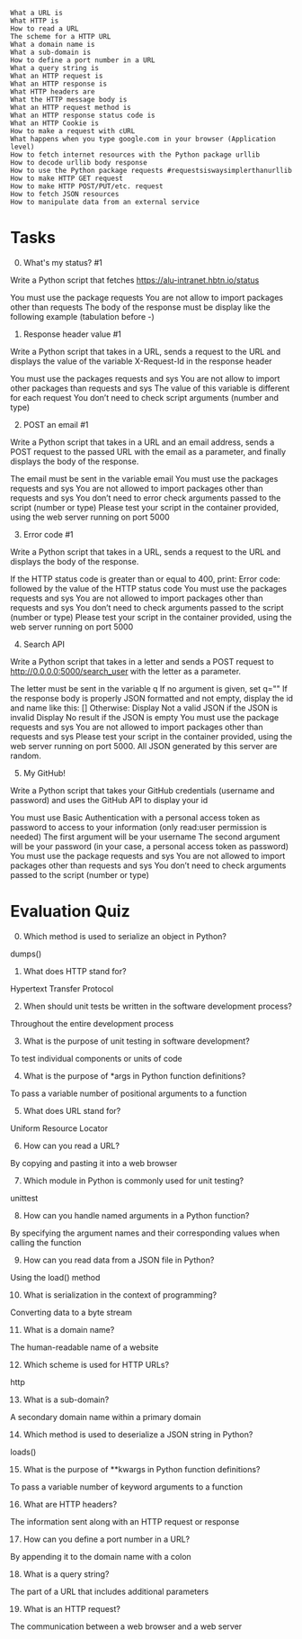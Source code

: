    What a URL is
    What HTTP is
    How to read a URL
    The scheme for a HTTP URL
    What a domain name is
    What a sub-domain is
    How to define a port number in a URL
    What a query string is
    What an HTTP request is
    What an HTTP response is
    What HTTP headers are
    What the HTTP message body is
    What an HTTP request method is
    What an HTTP response status code is
    What an HTTP Cookie is
    How to make a request with cURL
    What happens when you type google.com in your browser (Application level)
    How to fetch internet resources with the Python package urllib
    How to decode urllib body response
    How to use the Python package requests #requestsiswaysimplerthanurllib
    How to make HTTP GET request
    How to make HTTP POST/PUT/etc. request
    How to fetch JSON resources
    How to manipulate data from an external service

# Tasks

0. What's my status? #1

Write a Python script that fetches https://alu-intranet.hbtn.io/status

You must use the package requests
You are not allow to import packages other than requests
The body of the response must be display like the following example (tabulation before -)

1. Response header value #1

Write a Python script that takes in a URL, sends a request to the URL and displays the value of the variable X-Request-Id in the response header

You must use the packages requests and sys
You are not allow to import other packages than requests and sys
The value of this variable is different for each request
You don’t need to check script arguments (number and type)

2. POST an email #1

Write a Python script that takes in a URL and an email address, sends a POST request to the passed URL with the email as a parameter, and finally displays the body of the response.

The email must be sent in the variable email
You must use the packages requests and sys
You are not allowed to import packages other than requests and sys
You don’t need to error check arguments passed to the script (number or type)
Please test your script in the container provided, using the web server running on port 5000

3. Error code #1

Write a Python script that takes in a URL, sends a request to the URL and displays the body of the response.

If the HTTP status code is greater than or equal to 400, print: Error code: followed by the value of the HTTP status code
You must use the packages requests and sys
You are not allowed to import packages other than requests and sys
You don’t need to check arguments passed to the script (number or type)
Please test your script in the container provided, using the web server running on port 5000

4. Search API

Write a Python script that takes in a letter and sends a POST request to http://0.0.0.0:5000/search_user with the letter as a parameter.

The letter must be sent in the variable q
If no argument is given, set q=""
If the response body is properly JSON formatted and not empty, display the id and name like this: [<id>] <name>
Otherwise:
Display Not a valid JSON if the JSON is invalid
Display No result if the JSON is empty
You must use the package requests and sys
You are not allowed to import packages other than requests and sys
Please test your script in the container provided, using the web server running on port 5000. All JSON generated by this server are random.

5. My GitHub!

Write a Python script that takes your GitHub credentials (username and password) and uses the GitHub API to display your id

You must use Basic Authentication with a personal access token as password to access to your information (only read:user permission is needed)
The first argument will be your username
The second argument will be your password (in your case, a personal access token as password)
You must use the package requests and sys
You are not allowed to import packages other than requests and sys
You don’t need to check arguments passed to the script (number or type)

# Evaluation Quiz

0. Which method is used to serialize an object in Python?

dumps()

1. What does HTTP stand for?

Hypertext Transfer Protocol

2. When should unit tests be written in the software development process?

Throughout the entire development process

3. What is the purpose of unit testing in software development?

To test individual components or units of code

4. What is the purpose of \*args in Python function definitions?

To pass a variable number of positional arguments to a function

5. What does URL stand for?

Uniform Resource Locator

6. How can you read a URL?

By copying and pasting it into a web browser

7. Which module in Python is commonly used for unit testing?

unittest

8. How can you handle named arguments in a Python function?

By specifying the argument names and their corresponding values when calling the function

9. How can you read data from a JSON file in Python?

Using the load() method

10. What is serialization in the context of programming?

Converting data to a byte stream

11. What is a domain name?

The human-readable name of a website

12. Which scheme is used for HTTP URLs?

http

13. What is a sub-domain?

A secondary domain name within a primary domain

14. Which method is used to deserialize a JSON string in Python?

loads()

15. What is the purpose of \*\*kwargs in Python function definitions?

To pass a variable number of keyword arguments to a function

16. What are HTTP headers?

The information sent along with an HTTP request or response

17. How can you define a port number in a URL?

By appending it to the domain name with a colon

18. What is a query string?

The part of a URL that includes additional parameters

19. What is an HTTP request?

The communication between a web browser and a web server
